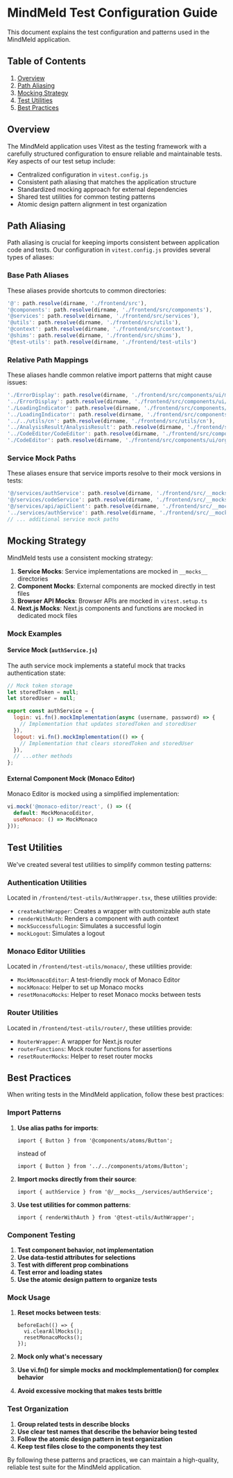 # MindMeld Test Configuration Guide

This document explains the test configuration and patterns used in the MindMeld application.

## Table of Contents

1. [Overview](#overview)
2. [Path Aliasing](#path-aliasing)
3. [Mocking Strategy](#mocking-strategy)
4. [Test Utilities](#test-utilities)
5. [Best Practices](#best-practices)

## Overview

The MindMeld application uses Vitest as the testing framework with a carefully structured configuration to ensure reliable and maintainable tests. Key aspects of our test setup include:

- Centralized configuration in `vitest.config.js`
- Consistent path aliasing that matches the application structure
- Standardized mocking approach for external dependencies
- Shared test utilities for common testing patterns
- Atomic design pattern alignment in test organization

## Path Aliasing

Path aliasing is crucial for keeping imports consistent between application code and tests. Our configuration in `vitest.config.js` provides several types of aliases:

### Base Path Aliases

These aliases provide shortcuts to common directories:

```javascript
'@': path.resolve(dirname, './frontend/src'),
'@components': path.resolve(dirname, './frontend/src/components'),
'@services': path.resolve(dirname, './frontend/src/services'),
'@utils': path.resolve(dirname, './frontend/src/utils'),
'@context': path.resolve(dirname, './frontend/src/context'),
'@shims': path.resolve(dirname, './frontend/src/shims'),
'@test-utils': path.resolve(dirname, './frontend/test-utils')
```

### Relative Path Mappings

These aliases handle common relative import patterns that might cause issues:

```javascript
'./ErrorDisplay': path.resolve(dirname, './frontend/src/components/ui/molecules/ErrorDisplay'),
'../ErrorDisplay': path.resolve(dirname, './frontend/src/components/ui/molecules/ErrorDisplay'),
'./LoadingIndicator': path.resolve(dirname, './frontend/src/components/ui/molecules/LoadingIndicator'),
'../LoadingIndicator': path.resolve(dirname, './frontend/src/components/ui/molecules/LoadingIndicator'),
'../../utils/cn': path.resolve(dirname, './frontend/src/utils/cn'),
'../AnalysisResult/AnalysisResult': path.resolve(dirname, './frontend/src/components/ui/organisms/AnalysisResult/AnalysisResult'),
'../CodeEditor/CodeEditor': path.resolve(dirname, './frontend/src/components/ui/organisms/CodeEditor/CodeEditor'),
'./CodeEditor': path.resolve(dirname, './frontend/src/components/ui/organisms/CodeEditor/CodeEditor')
```

### Service Mock Paths

These aliases ensure that service imports resolve to their mock versions in tests:

```javascript
'@/services/authService': path.resolve(dirname, './frontend/src/__mocks__/services/authService.js'),
'@/services/codeService': path.resolve(dirname, './frontend/src/__mocks__/services/codeService.js'),
'@/services/api/apiClient': path.resolve(dirname, './frontend/src/__mocks__/services/api/apiClient.js'),
'../services/authService': path.resolve(dirname, './frontend/src/__mocks__/services/authService.js'),
// ... additional service mock paths
```

## Mocking Strategy

MindMeld tests use a consistent mocking strategy:

1. **Service Mocks**: Service implementations are mocked in `__mocks__` directories
2. **Component Mocks**: External components are mocked directly in test files
3. **Browser API Mocks**: Browser APIs are mocked in `vitest.setup.ts`
4. **Next.js Mocks**: Next.js components and functions are mocked in dedicated mock files

### Mock Examples

#### Service Mock (`authService.js`)

The auth service mock implements a stateful mock that tracks authentication state:

```javascript
// Mock token storage
let storedToken = null;
let storedUser = null;

export const authService = {
  login: vi.fn().mockImplementation(async (username, password) => {
    // Implementation that updates storedToken and storedUser
  }),
  logout: vi.fn().mockImplementation(() => {
    // Implementation that clears storedToken and storedUser
  }),
  // ...other methods
};
```

#### External Component Mock (Monaco Editor)

Monaco Editor is mocked using a simplified implementation:

```javascript
vi.mock('@monaco-editor/react', () => ({
  default: MockMonacoEditor,
  useMonaco: () => MockMonaco
}));
```

## Test Utilities

We've created several test utilities to simplify common testing patterns:

### Authentication Utilities

Located in `/frontend/test-utils/AuthWrapper.tsx`, these utilities provide:

- `createAuthWrapper`: Creates a wrapper with customizable auth state
- `renderWithAuth`: Renders a component with auth context
- `mockSuccessfulLogin`: Simulates a successful login
- `mockLogout`: Simulates a logout

### Monaco Editor Utilities

Located in `/frontend/test-utils/monaco/`, these utilities provide:

- `MockMonacoEditor`: A test-friendly mock of Monaco Editor
- `mockMonaco`: Helper to set up Monaco mocks
- `resetMonacoMocks`: Helper to reset Monaco mocks between tests

### Router Utilities

Located in `/frontend/test-utils/router/`, these utilities provide:

- `RouterWrapper`: A wrapper for Next.js router
- `routerFunctions`: Mock router functions for assertions
- `resetRouterMocks`: Helper to reset router mocks

## Best Practices

When writing tests in the MindMeld application, follow these best practices:

### Import Patterns

1. **Use alias paths for imports**:
   ```tsx
   import { Button } from '@components/atoms/Button';
   ```
   instead of
   ```tsx
   import { Button } from '../../components/atoms/Button';
   ```

2. **Import mocks directly from their source**:
   ```tsx
   import { authService } from '@/__mocks__/services/authService';
   ```

3. **Use test utilities for common patterns**:
   ```tsx
   import { renderWithAuth } from '@test-utils/AuthWrapper';
   ```

### Component Testing

1. **Test component behavior, not implementation**
2. **Use data-testid attributes for selections**
3. **Test with different prop combinations**
4. **Test error and loading states**
5. **Use the atomic design pattern to organize tests**

### Mock Usage

1. **Reset mocks between tests**:
   ```tsx
   beforeEach(() => {
     vi.clearAllMocks();
     resetMonacoMocks();
   });
   ```

2. **Mock only what's necessary**
3. **Use vi.fn() for simple mocks and mockImplementation() for complex behavior**
4. **Avoid excessive mocking that makes tests brittle**

### Test Organization

1. **Group related tests in describe blocks**
2. **Use clear test names that describe the behavior being tested**
3. **Follow the atomic design pattern in test organization**
4. **Keep test files close to the components they test**

By following these patterns and practices, we can maintain a high-quality, reliable test suite for the MindMeld application.